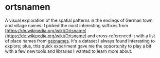 # ortsnamen
A visual exploration of the spatial patterns in the endings of German town and village names. 
I picked the most interesting suffixes from [https://de.wikipedia.org/wiki/Ortsname](https://de.wikipedia.org/wiki/Ortsname) and cross-referenced it with a list of place names from [geonames](http://www.geonames.org/export/). It's a dataset I always found interesting to explore; plus, this quick experiment gave me the opportunity to play a bit with a few new tools and libraries I wanted to learn more about. 
